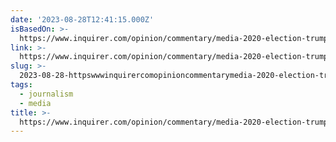 ```yaml
---
date: '2023-08-28T12:41:15.000Z'
isBasedOn: >-
  https://www.inquirer.com/opinion/commentary/media-2020-election-trump-authoritarianism-20230827.html
link: >-
  https://www.inquirer.com/opinion/commentary/media-2020-election-trump-authoritarianism-20230827.html
slug: >-
  2023-08-28-httpswwwinquirercomopinioncommentarymedia-2020-election-trump-authoritarianism-20230827html
tags:
  - journalism
  - media
title: >-
  https://www.inquirer.com/opinion/commentary/media-2020-election-trump-authoritarianism-20230827.html
---
```


